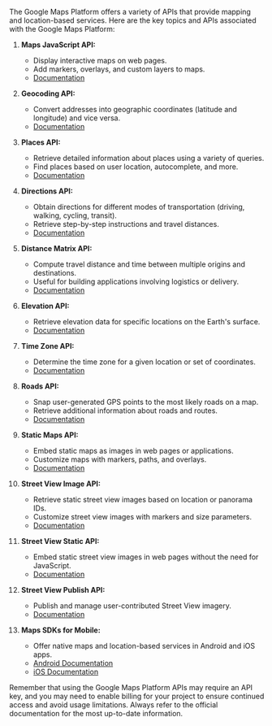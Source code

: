 The Google Maps Platform offers a variety of APIs that provide mapping and location-based services. Here are the key topics and APIs associated with the Google Maps Platform:

1. **Maps JavaScript API:**
   - Display interactive maps on web pages.
   - Add markers, overlays, and custom layers to maps.
   - [Documentation](https://developers.google.com/maps/documentation/javascript)

2. **Geocoding API:**
   - Convert addresses into geographic coordinates (latitude and longitude) and vice versa.
   - [Documentation](https://developers.google.com/maps/documentation/geocoding)

3. **Places API:**
   - Retrieve detailed information about places using a variety of queries.
   - Find places based on user location, autocomplete, and more.
   - [Documentation](https://developers.google.com/maps/documentation/places)

4. **Directions API:**
   - Obtain directions for different modes of transportation (driving, walking, cycling, transit).
   - Retrieve step-by-step instructions and travel distances.
   - [Documentation](https://developers.google.com/maps/documentation/directions)

5. **Distance Matrix API:**
   - Compute travel distance and time between multiple origins and destinations.
   - Useful for building applications involving logistics or delivery.
   - [Documentation](https://developers.google.com/maps/documentation/distance-matrix)

6. **Elevation API:**
   - Retrieve elevation data for specific locations on the Earth's surface.
   - [Documentation](https://developers.google.com/maps/documentation/elevation)

7. **Time Zone API:**
   - Determine the time zone for a given location or set of coordinates.
   - [Documentation](https://developers.google.com/maps/documentation/timezone)

8. **Roads API:**
   - Snap user-generated GPS points to the most likely roads on a map.
   - Retrieve additional information about roads and routes.
   - [Documentation](https://developers.google.com/maps/documentation/roads)

9. **Static Maps API:**
   - Embed static maps as images in web pages or applications.
   - Customize maps with markers, paths, and overlays.
   - [Documentation](https://developers.google.com/maps/documentation/maps-static)

10. **Street View Image API:**
    - Retrieve static street view images based on location or panorama IDs.
    - Customize street view images with markers and size parameters.
    - [Documentation](https://developers.google.com/maps/documentation/streetview)

11. **Street View Static API:**
    - Embed static street view images in web pages without the need for JavaScript.
    - [Documentation](https://developers.google.com/maps/documentation/streetview/static)

12. **Street View Publish API:**
    - Publish and manage user-contributed Street View imagery.
    - [Documentation](https://developers.google.com/streetview/publish)

13. **Maps SDKs for Mobile:**
    - Offer native maps and location-based services in Android and iOS apps.
    - [Android Documentation](https://developers.google.com/maps/documentation/android-sdk)
    - [iOS Documentation](https://developers.google.com/maps/documentation/ios-sdk)

Remember that using the Google Maps Platform APIs may require an API key, and you may need to enable billing for your project to ensure continued access and avoid usage limitations. Always refer to the official documentation for the most up-to-date information.
